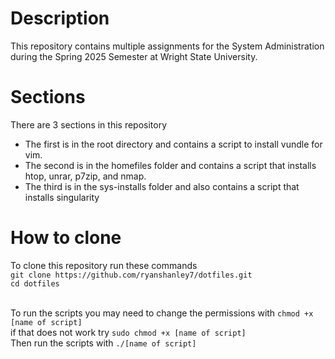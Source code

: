 # Description 
This repository contains multiple assignments for the System Administration during the Spring 2025 Semester at Wright State University.

# Sections 
There are 3 sections in this repository
* The first is in the root directory and contains a script to install vundle for vim. 
* The second is in the homefiles folder and contains a script that installs htop, unrar, p7zip, and nmap.
* The third is in the sys-installs folder and also contains a script that installs singularity

# How to clone
To clone this repository run these commands<br>
`git clone https://github.com/ryanshanley7/dotfiles.git`<br>
`cd dotfiles`<br><br>

To run the scripts you may need to change the permissions with `chmod +x [name of script]` <br>
if that does not work try `sudo chmod +x [name of script]`<br>
Then run the scripts with `./[name of script]`

